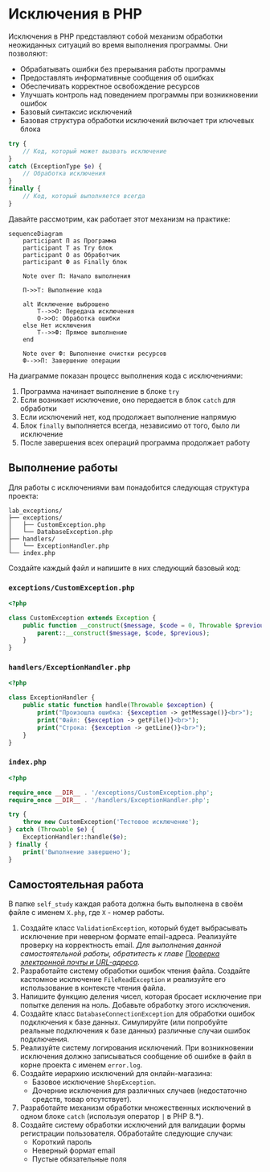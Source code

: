 # Исключения в PHP

Исключения в PHP представляют собой механизм обработки неожиданных ситуаций во время выполнения программы. Они позволяют:

- Обрабатывать ошибки без прерывания работы программы
- Предоставлять информативные сообщения об ошибках
- Обеспечивать корректное освобождение ресурсов
- Улучшать контроль над поведением программы при возникновении ошибок
- Базовый синтаксис исключений
- Базовая структура обработки исключений включает три ключевых блока

```php
try {
    // Код, который может вызвать исключение
}
catch (ExceptionType $e) {
    // Обработка исключения
}
finally {
    // Код, который выполняется всегда
}
```

Давайте рассмотрим, как работает этот механизм на практике:

```mermaid
sequenceDiagram
    participant П as Программа
    participant Т as Try блок
    participant О as Обработчик
    participant Ф as Finally блок
    
    Note over П: Начало выполнения
    
    П->>Т: Выполнение кода
    
    alt Исключение выброшено
        Т-->>О: Передача исключения
        О->>О: Обработка ошибки
    else Нет исключения
        Т-->>Ф: Прямое выполнение
    end
    
    Note over Ф: Выполнение очистки ресурсов
    Ф-->>П: Завершение операции
```

На диаграмме показан процесс выполнения кода с исключениями:

1. Программа начинает выполнение в блоке `try`
2. Если возникает исключение, оно передается в блок `catch` для обработки
3. Если исключений нет, код продолжает выполнение напрямую
4. Блок `finally` выполняется всегда, независимо от того, было ли исключение
5. После завершения всех операций программа продолжает работу

## Выполнение работы

Для работы с исключениями вам понадобится следующая структура проекта:

```
lab_exceptions/
├── exceptions/
│   ├── CustomException.php
│   └── DatabaseException.php
├── handlers/
│   └── ExceptionHandler.php
└── index.php
```

Создайте каждый файл и напишите в них следующий базовый код:

### `exceptions/CustomException.php`

```php
<?php

class CustomException extends Exception {
    public function __construct($message, $code = 0, Throwable $previous = null) {
        parent::__construct($message, $code, $previous);
    }
}
```

### `handlers/ExceptionHandler.php`

```php
<?php

class ExceptionHandler {
    public static function handle(Throwable $exception) {
        print("Произошла ошибка: {$exception -> getMessage()}<br>");
        print("Файл: {$exception -> getFile()}<br>");
        print("Строка: {$exception -> getLine()}<br>");
    }
}
```

### `index.php`

```php
<?php

require_once __DIR__ . '/exceptions/CustomException.php';
require_once __DIR__ . '/handlers/ExceptionHandler.php';

try {
    throw new CustomException('Тестовое исключение');
} catch (Throwable $e) {
    ExceptionHandler::handle($e);
} finally {
    print('Выполнение завершено');
}
```

## Самостоятельная работа

В папке `self_study` каждая работа должна быть выполнена в своём файле с именем `X.php`, где `X` - номер работы.

1. Создайте класс `ValidationException`, который будет выбрасывать исключение при неверном формате email-адреса. Реализуйте проверку на корректность email.
    *Для выполнения данной самостоятельной работы, обратитесть к главе [Проверка электронной почты и URL-адреса](./../../Theory/Forms/04.md).*
2. Разработайте систему обработки ошибок чтения файла. Создайте кастомное исключение `FileReadException` и реализуйте его использование в контексте чтения файла.
3. Напишите функцию деления чисел, которая бросает исключение при попытке деления на ноль. Добавьте обработку этого исключения.
4. Создайте класс `DatabaseConnectionException` для обработки ошибок подключения к базе данных. Симулируйте (или попробуйте реальные подключения к базе данных) различные случаи ошибок подключения.
5. Реализуйте систему логирования исключений. При возникновении исключения должно записываться сообщение об ошибке в файл в корне проекта с именем `error.log`.
6. Создайте иерархию исключений для онлайн-магазина:
   - Базовое исключение `ShopException`.
   - Дочерние исключения для различных случаев (недостаточно средств, товар отсутствует).
7. Разработайте механизм обработки множественных исключений в одном блоке `catch` (используя оператор `|` в PHP 8.*).
8. Создайте систему обработки исключений для валидации формы регистрации пользователя. Обработайте следующие случаи:
   - Короткий пароль
   - Неверный формат email
   - Пустые обязательные поля
